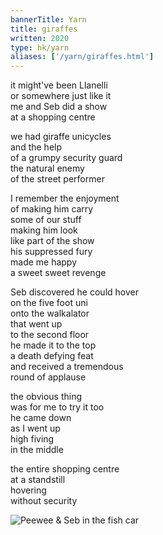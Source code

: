 ```yaml
---
bannerTitle: Yarn
title: giraffes
written: 2020
type: hk/yarn
aliases: ['/yarn/giraffes.html']
---
```


it might've been Llanelli  
or somewhere just like it  
me and Seb did a show  
at a shopping centre  


we had giraffe unicycles  
and the help  
of a grumpy security guard  
the natural enemy  
of the street performer  


I remember the enjoyment  
of making him carry  
some of our stuff  
making him look  
like part of the show  
his suppressed fury  
made me happy  
a sweet sweet revenge  


Seb discovered he could hover  
on the five foot uni  
onto the walkalator  
that went up  
to the second floor  
he made it to the top  
a death defying feat  
and received a tremendous  
round of applause  


the obvious thing  
was for me to try it too  
he came down  
as I went up  
high fiving  
in the middle  


the entire shopping centre  
at a standstill  
hovering  
without security

![Peewee & Seb in the fish car](/images/bucket/PeeweeSebFishCar.jpg "Peewee & Seb in the fish car")


